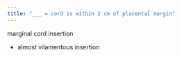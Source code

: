 ```yaml
---
title: "___ = cord is within 2 cm of placental margin"
---
```

marginal cord insertion
- almost vilamentous insertion

